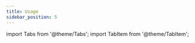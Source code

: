 ```yaml
---
title: Usage
sidebar_position: 5
---
```


import Tabs from '@theme/Tabs';
import TabItem from '@theme/TabItem';


